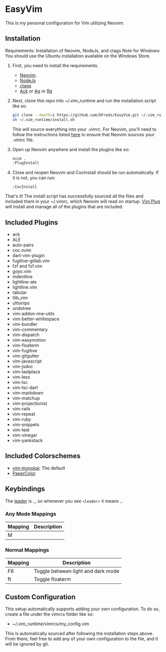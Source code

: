 # EasyVim

This is my personal configuration for Vim utilizing Neovim.

## Installation

Requirements: Installation of Neovim, NodeJs, and ctags
Note for Windows: You should use the Ubuntu installation available on the Windows Store.

1. First, you need to install the requirements.
   * [Neovim](https://github.com/neovim/neovim/wiki/Installing-Neovim).
   * [NodeJs](https://nodejs.org/en/)
   * [ctags](https://ctags.io/)
   * [Ack]() or [Ag]() or [Rg]()

1. Next, clone this repo into ~/.vim_runtime and run the installation script like so:

    ```bash
    git clone --depth=1 https://github.com/DFreds/EasyVim.git ~/.vim_runtime
    sh ~/.vim_runtime/install.sh
    ```

   This will source everything into your .vimrc. For Neovim, you'll need to follow the instructions listed [here](https://neovim.io/doc/user/nvim.html) to ensure that Neovim sources your .vimrc file.

1. Open up Neovim anywhere and install the plugins like so:

   ```bash
   nvim .
   :PlugInstall
   ```

1. Close and reopen Neovim and CocInstall should be run automatically. If it is not, you can run:

   ```vim
   :CocInstall
   ```

That's it! The install script has successfully sourced all the files and included them in your ~/.vimrc, which Neovim will read on startup. [Vim Plug](https://github.com/junegunn/vim-plug) will install and manage all of the plugins that are included.

## Included Plugins

* ack
* ALE
* auto-pairs
* coc.nvim
* dart-vim-plugin
* fugitive-gitlab.vim
* fzf and fzf.vim
* goyo.vim
* indentline
* lightline-ale
* lightline.vim
* tabular
* tlib_vim
* ultisnips
* undotree
* vim-addon-mw-utils
* vim-better-whitespace
* vim-bundler
* vim-commentary
* vim-dispatch
* vim-easymotion
* vim-floaterm
* vim-fugitive
* vim-gitgutter
* vim-javascript
* vim-jsdoc
* vim-lastplace
* vim-less
* vim-lsc
* vim-lsc-dart
* vim-markdown
* vim-matchup
* vim-projectionist
* vim-rails
* vim-repeat
* vim-ruby
* vim-snippets
* vim-test
* vim-vinegar
* vim-yankstack

## Included Colorschemes

* [vim-monokai](https://github.com/crusoexia/vim-monokai): The default
* [PaperColor](https://github.com/NLKNguyen/papercolor-theme)

## Keybindings

The [leader](http://learnvimscriptthehardway.stevelosh.com/chapters/06.html#leader) is `,`, so whenever you see `<leader>` it means `,`.

### Any Mode Mappings

| Mapping | Description                        |
| ---     | ---                                |
| M

### Normal Mappings

| Mapping    | Description                        |
| ---        | ---                                |
| F6         | Toggle between light and dark mode |
| <leader>ft | Toggle floaterm                    |

## Custom Configuration

This setup automatically supports adding your own configuration. To do so, create a file under the vimrcs folder like so:

* ~/.vim_runtime/vimrcs/my_config.vim

This is automatically sourced after following the installation steps above. From there, feel free to add any of your own configuration to the file, and it will be ignored by git.
